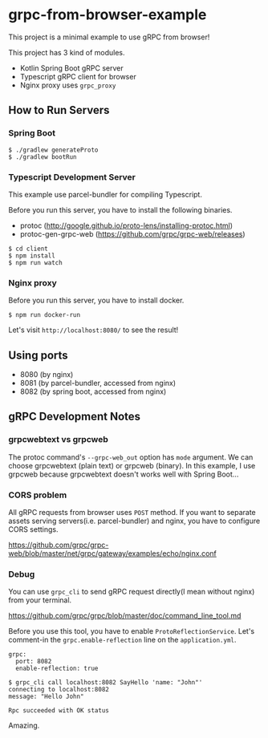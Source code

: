 # grpc-from-browser-example

This project is a minimal example to use gRPC from browser!

This project has 3 kind of modules.

- Kotlin Spring Boot gRPC server
- Typescript gRPC client for browser
- Nginx proxy uses `grpc_proxy`

## How to Run Servers

### Spring Boot

```
$ ./gradlew generateProto
$ ./gradlew bootRun
```

### Typescript Development Server

This example use parcel-bundler for compiling Typescript.

Before you run this server, you have to install the following binaries.

- protoc (http://google.github.io/proto-lens/installing-protoc.html)
- protoc-gen-grpc-web (https://github.com/grpc/grpc-web/releases)

```
$ cd client
$ npm install
$ npm run watch
```

### Nginx proxy

Before you run this server, you have to install docker.

```
$ npm run docker-run
```

Let's visit `http://localhost:8080/` to see the result! 

## Using ports

- 8080 (by nginx)
- 8081 (by parcel-bundler, accessed from nginx)
- 8082 (by spring boot, accessed from nginx)

## gRPC Development Notes

### grpcwebtext vs grpcweb

The protoc command's `--grpc-web_out` option has `mode` argument.
We can choose grpcwebtext (plain text) or grpcweb (binary).
In this example, I use grpcweb because grpcwebtext doesn't works well with Spring Boot...

### CORS problem

All gRPC requests from browser uses `POST` method.
If you want to separate assets serving servers(i.e. parcel-bundler) and nginx,
you have to configure CORS settings.

https://github.com/grpc/grpc-web/blob/master/net/grpc/gateway/examples/echo/nginx.conf

### Debug

You can use `grpc_cli` to send gRPC request directly(I mean without nginx) from your terminal.

https://github.com/grpc/grpc/blob/master/doc/command_line_tool.md

Before you use this tool, you have to enable `ProtoReflectionService`.
Let's comment-in the `grpc.enable-reflection` line on the `application.yml`.

```
grpc:
  port: 8082
  enable-reflection: true
```

```
$ grpc_cli call localhost:8082 SayHello 'name: "John"'
connecting to localhost:8082
message: "Hello John"

Rpc succeeded with OK status
```

Amazing.
